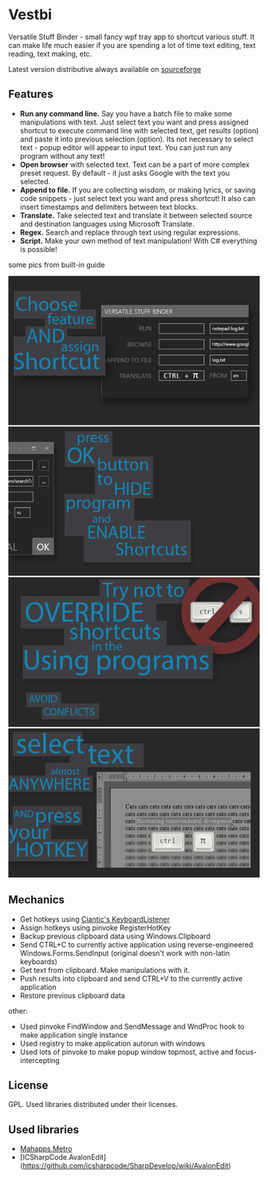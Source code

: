 Vestbi
======

Versatile Stuff Binder - small fancy wpf tray app to shortcut various stuff.
It can make life much easier if you are spending a lot of time text editing, text reading, text making, etc.


Latest version distributive always available on [sourceforge](http://sourceforge.net/projects/vestbi/files/latest/download)

Features
-----
* <strong>Run any command line.</strong> Say you have a batch file to make some manipulations with text. Just select text you want and press assigned shortcut to execute command line with selected text, get results (option) and paste it into previous selection (option). Its not necessary to select text - popup editor will appear to input text. You can just run any program without any text!
* <strong>Open browser</strong> with selected text. Text can be a part of more complex preset request. By default - it just asks Google with the text you selected.
* <strong>Append to file.</strong> If you are collecting wisdom, or making lyrics, or saving code snippets - just select text you want and press shortcut! It also can insert timestamps and delimiters between text blocks.
* <strong>Translate.</strong> Take selected text and translate it between selected source and destination languages using Microsoft Translate.
* <strong>Regex.</strong> Search and replace through text using regular expressions.
* <strong>Script.</strong> Make your own method of text manipulation! With C# everything is possible!


some pics from built-in guide

![slide2](./Vestbi/Resources/Slide2.png)
![slide3](./Vestbi/Resources/Slide3.png)
![slide4](./Vestbi/Resources/Slide4.png)
![slide5](./Vestbi/Resources/Slide5.png)


Mechanics
-----
* Get hotkeys using [Ciantic's KeyboardListener](https://gist.github.com/Ciantic/471698)
* Assign hotkeys using pinvoke RegisterHotKey
* Backup previous clipboard data using Windows.Clipboard
* Send CTRL+C to currently active application using reverse-engineered Windows.Forms.SendInput (original doesn't work with non-latin keyboards)
* Get text from clipboard. Make manipulations with it.
* Push results into clipboard and send CTRL+V to the currently active application
* Restore previous clipboard data


other:
* Used pinvoke FindWindow and SendMessage and WndProc hook to make application single instance
* Used registry to make application autorun with windows
* Used lots of pinvoke to make popup window topmost, active and focus-intercepting


License
-----
GPL. Used libraries distributed under their licenses.

Used libraries
-----
* [Mahapps.Metro](https://github.com/MahApps/MahApps.Metro)
* [ICSharpCode.AvalonEdit] (https://github.com/icsharpcode/SharpDevelop/wiki/AvalonEdit)

